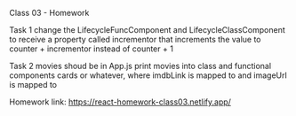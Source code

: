 


Class 03 - Homework

Task 1
 change the LifecycleFuncComponent and LifecycleClassComponent
 to receive a property called incrementor that increments the value
 to counter + incrementor instead of counter + 1

Task 2
movies shoud be in App.js
 print movies into class and functional components
 cards or whatever, where imdbLink is mapped to <a>
 and imageUrl is mapped to <img>
 
Homework link: https://react-homework-class03.netlify.app/

